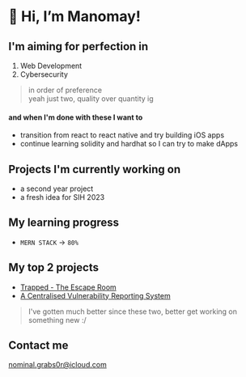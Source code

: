 # 👋 Hi, I’m Manomay!

## I'm aiming for perfection in
1. Web Development </font>
2. Cybersecurity
> in order of preference  
> yeah just two, quality over quantity ig

#### and when I'm done with these I want to
+ transition from react to react native and try building iOS apps
+ continue learning solidity and hardhat so I can try to make dApps

## Projects I'm currently working on
- a second year project
- a fresh idea for SIH 2023

## My learning progress
+ ```MERN STACK``` -> ```80%```

## My top 2 projects
+ [Trapped - The Escape Room](https://github.com/gitmank/TRAPPED-Escape-Room)
+ [A Centralised Vulnerability Reporting System](https://github.com/gitmank/DSN2098-VVRS)
> I've gotten much better since these two, better get working on something new :/

## Contact me
[nominal.grabs0r@icloud.com](mailto:nominal.grabs0r@icloud.com)
